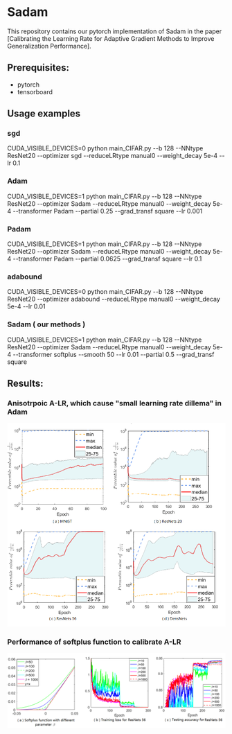 # Sadam
This repository contains our pytorch implementation of Sadam in the paper [Calibrating the Learning Rate for Adaptive Gradient Methods to Improve Generalization Performance].

## Prerequisites:
* pytorch
* tensorboard


## Usage examples
### sgd
CUDA_VISIBLE_DEVICES=0 python main_CIFAR.py --b 128 --NNtype ResNet20 --optimizer sgd --reduceLRtype manual0 --weight_decay 5e-4  --lr 0.1

### Adam
CUDA_VISIBLE_DEVICES=1 python main_CIFAR.py --b 128 --NNtype ResNet20 --optimizer Sadam --reduceLRtype manual0 --weight_decay 5e-4  --transformer Padam --partial 0.25 --grad_transf square --lr 0.001

### Padam
CUDA_VISIBLE_DEVICES=1 python main_CIFAR.py --b 128 --NNtype ResNet20 --optimizer Sadam --reduceLRtype manual0 --weight_decay 5e-4  --transformer Padam --partial 0.0625 --grad_transf square --lr 0.1


### adabound
CUDA_VISIBLE_DEVICES=0 python main_CIFAR.py --b 128 --NNtype ResNet20 --optimizer adabound --reduceLRtype manual0 --weight_decay 5e-4  --lr 0.01

### Sadam ( our methods ) 
CUDA_VISIBLE_DEVICES=1 python main_CIFAR.py --b 128 --NNtype ResNet20 --optimizer Sadam --reduceLRtype manual0 --weight_decay 5e-4  --transformer softplus --smooth 50 --lr 0.01 --partial 0.5 --grad_transf square 


## Results:
### Anisotrpoic A-LR, which cause "small learning rate dillema" in Adam 
![Alt text](figure1_adam_over4model.png?raw=true "Title")
### Performance of softplus function to calibrate A-LR
![Alt text](Behavior_softplus_function.png?raw=true "Title")

